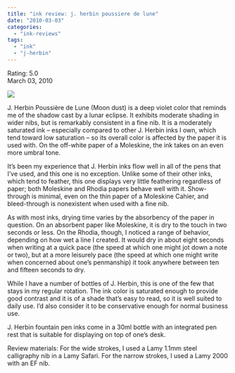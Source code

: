 ```yaml
---
title: "ink review: j. herbin poussiere de lune"
date: "2010-03-03"
categories: 
  - "ink-reviews"
tags: 
  - "ink"
  - "j-herbin"
---
```


Rating: 5.0  
March 03, 2010

[![](http://s3.media.squarespace.com/production/1431296/16917466/_PYw92neEA7o/TP-HenqMEOI/AAAAAAAAAL8/6oBm3WRyQH8/s1600/lune.jpg)](http://s3.media.squarespace.com/production/1431296/16917466/_PYw92neEA7o/TP-HenqMEOI/AAAAAAAAAL8/6oBm3WRyQH8/s1600/lune.jpg)

  
J. Herbin Poussière de Lune (Moon dust) is a deep violet color that reminds me of the shadow cast by a lunar eclipse. It exhibits moderate shading in wider nibs, but is remarkably consistent in a fine nib. It is a moderately saturated ink – especially compared to other J. Herbin inks I own, which tend toward low saturation – so its overall color is affected by the paper it is used with. On the off-white paper of a Moleskine, the ink takes on an even more umbral tone.

It’s been my experience that J. Herbin inks flow well in all of the pens that I’ve used, and this one is no exception. Unlike some of their other inks, which tend to feather, this one displays very little feathering regardless of paper; both Moleskine and Rhodia papers behave well with it. Show-through is minimal, even on the thin paper of a Moleskine Cahier, and bleed-through is nonexistent when used with a fine nib.

As with most inks, drying time varies by the absorbency of the paper in question. On an absorbent paper like Moleskine, it is dry to the touch in two seconds or less. On the Rhodia, though, I noticed a range of behavior, depending on how wet a line I created. It would dry in about eight seconds when writing at a quick pace (the speed at which one might jot down a note or two), but at a more leisurely pace (the speed at which one might write when concerned about one’s penmanship) it took anywhere between ten and fifteen seconds to dry.

While I have a number of bottles of J. Herbin, this is one of the few that stays in my regular rotation. The ink color is saturated enough to provide good contrast and it is of a shade that’s easy to read, so it is well suited to daily use. I’d also consider it to be conservative enough for normal business use.

J. Herbin fountain pen inks come in a 30ml bottle with an integrated pen rest that is suitable for displaying on top of one’s desk.

Review materials: For the wide strokes, I used a Lamy 1.1mm steel calligraphy nib in a Lamy Safari. For the narrow strokes, I used a Lamy 2000 with an EF nib.
